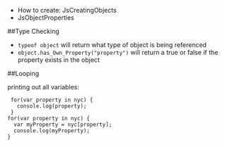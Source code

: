 * How to create: JsCreatingObjects  
* JsObjectProperties

##Type Checking

* `typeof object` will return what type of object is being referenced
* `object.has_Own_Property("property")` will return a true or false if the property exists in the object

##Looping

printing out all variables:

     for(var property in nyc) {
       console.log(property);
     }
    for(var property in nyc) {
      var myProperty = nyc[property];
      console.log(myProperty);
    }